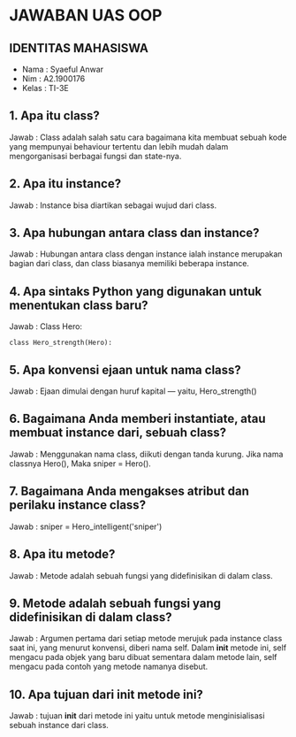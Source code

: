 # JAWABAN UAS OOP

## IDENTITAS MAHASISWA

* Nama  : Syaeful Anwar
* Nim   : A2.1900176
* Kelas : TI-3E

## 1. Apa itu class?
Jawab :
Class adalah salah satu cara bagaimana kita membuat sebuah kode yang mempunyai behaviour tertentu dan lebih mudah dalam mengorganisasi berbagai fungsi dan state-nya.

## 2. Apa itu instance?
Jawab :
Instance bisa diartikan sebagai wujud dari class. 

## 3. Apa hubungan antara class dan instance?
Jawab :
Hubungan antara class dengan instance ialah instance merupakan bagian dari class, dan class biasanya memiliki beberapa instance.

## 4. Apa sintaks Python yang digunakan untuk menentukan class baru?
Jawab :
Class Hero:

    class Hero_strength(Hero): 

## 5. Apa konvensi ejaan untuk nama class?
Jawab :
 Ejaan dimulai dengan huruf kapital — yaitu, Hero_strength()

## 6. Bagaimana Anda memberi instantiate, atau membuat instance dari, sebuah class?
Jawab :
Menggunakan nama class, diikuti dengan tanda kurung.
Jika nama classnya Hero(), Maka  sniper = Hero().

## 7. Bagaimana Anda mengakses atribut dan perilaku instance class?
Jawab :
sniper = Hero_intelligent('sniper')

## 8. Apa itu metode?
Jawab :
Metode adalah sebuah fungsi yang didefinisikan di dalam class.

## 9. Metode adalah sebuah fungsi yang didefinisikan di dalam class?
Jawab :
Argumen pertama dari setiap metode merujuk pada instance class saat ini, yang menurut konvensi, diberi nama self. Dalam __init__ metode ini, self mengacu pada objek yang baru dibuat sementara dalam metode lain, self mengacu pada contoh yang metode namanya disebut.

## 10. Apa tujuan dari __init__ metode ini?
Jawab :
tujuan __init__ dari metode ini yaitu untuk metode menginisialisasi sebuah instance dari class.
